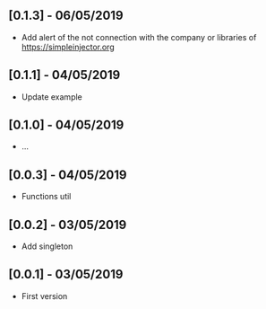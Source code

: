 ## [0.1.3] - 06/05/2019

* Add alert of the not connection with the company or libraries of https://simpleinjector.org

## [0.1.1] - 04/05/2019

* Update example

## [0.1.0] - 04/05/2019

* ...

## [0.0.3] - 04/05/2019

* Functions util

## [0.0.2] - 03/05/2019

* Add singleton

## [0.0.1] - 03/05/2019

* First version
